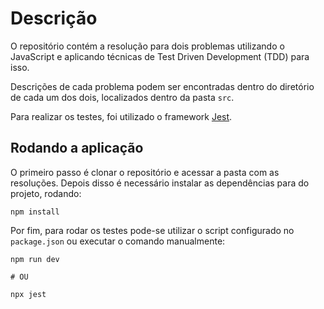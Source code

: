 # Descrição

O repositório contém a resolução para dois problemas utilizando o JavaScript e aplicando técnicas de Test Driven Development (TDD) para isso.

Descrições de cada problema podem ser encontradas dentro do diretório de cada um dos dois, localizados dentro da pasta `src`.

Para realizar os testes, foi utilizado o framework [Jest](https://jestjs.io).

## Rodando a aplicação

O primeiro passo é clonar o repositório e acessar a pasta com as resoluções. Depois disso é necessário instalar as dependências para do projeto, rodando:

``` shell
npm install
```

Por fim, para rodar os testes pode-se utilizar o script configurado no `package.json` ou executar o comando manualmente:

``` shell
npm run dev 

# OU

npx jest
```